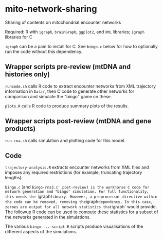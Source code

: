 # mito-network-sharing
Sharing of contents on mitochondrial encounter networks

Required: R with `igraph`, `brainGraph`, `ggplot2`, and `XML` libraries; `igraph` libraries for C

`igraph` can be a pain to install for C. See `bingo.c` below for how to optionally run the code without this dependency.

Wrapper scripts pre-review (mtDNA and histories only)
------

`runcode.sh` calls R code to extract encounter networks from XML trajectory information in `Data/`, then C code to generate other networks for comparison and simulate the "bingo" game on these.

`plots.R` calls R code to produce summary plots of the results.

Wrapper scripts post-review (mtDNA and gene products)
------

`run-rna.sh` calls simulation and plotting code for this model.

Code 
----

`trajectory-analysis.R` extracts encounter networks from XML files and imposes any required restrictions (for example, truncating trajectory lengths)

`bingo.c` (and `bingo-rna3.c' post-review) is the workhorse C code for network generation and "bingo" simulation. For full functionality, this needs the `igraph` library. However, a preprocessor directive within the code can be removed, removing the `igraph` dependency. In this case, zeroes are output for all network statistics that `igraph` would provide. The followup R code can be used to compute these statistics for a subset of the networks generated in the simulations.

The various `bingo-...-script.R` scripts produce visualisations of the different aspects of the simulations. 
